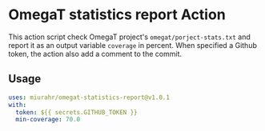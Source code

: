 # OmegaT statistics report Action

This action script check OmegaT project's `omegat/porject-stats.txt` and report it
as an output variable `coverage` in percent.
When specified a Github token, the action also add a comment to the commit.

## Usage

```yaml
uses: miurahr/omegat-statistics-report@v1.0.1
with:
  token: ${{ secrets.GITHUB_TOKEN }}
  min-coverage: 70.0
```
